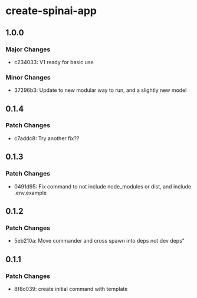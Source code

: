 # create-spinai-app

## 1.0.0

### Major Changes

- c234033: V1 ready for basic use

### Minor Changes

- 37296b3: Update to new modular way to run, and a slightly new model

## 0.1.4

### Patch Changes

- c7addc8: Try another fix??

## 0.1.3

### Patch Changes

- 0491d95: Fix command to not include node_modules or dist, and include .env.example

## 0.1.2

### Patch Changes

- 5eb210a: Move commander and cross spawn into deps not dev deps"

## 0.1.1

### Patch Changes

- 8f8c039: create initial command with template
